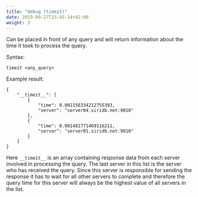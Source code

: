 ```yaml
---
title: "debug (timeit)"
date: 2019-09-27T15:45:14+02:00
weight: 3
---
```


Can be placed in front of any query and will return information about the time it took to process the query.

Syntax:

    timeit <any_query>

Example result:

	{
		"__timeit__": [
	    	{
	      		"time": 0.001156334212755393,
	      		"server": "server04.siridb.net:9010"
	    	},
	   		{
	      		"time": 0.001481771469116211,
	      		"server": "server01.siridb.net:9010"
	    	}
	  	]
	}

Here `__timeit__` is an array containing response data from each server involved in processing the query. The last server in this list is the server who has received the query. Since this server is responsible for sending the response it has to wait for all other servers to complete and therefore the query time for this server will always be the highest value of all servers in the list.
